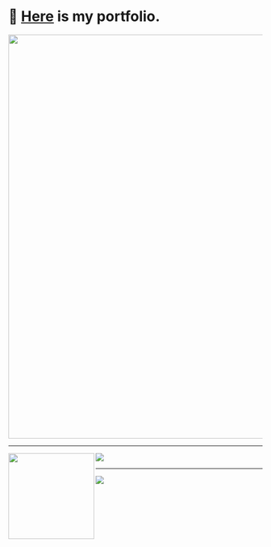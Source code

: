 # 🚀 [Here](https://tatsuyahasunuma0123.github.io/portfolio/) is my portfolio. 

<!--
**TatsuyaHasunuma0123/TatsuyaHasunuma0123** is a ✨ _special_ ✨ repository because its `README.md` (this file) appears on your GitHub profile.

Here are some ideas to get you started:

- 🔭 I’m currently working on ...
- 🌱 I’m currently learning ...
- 👯 I’m looking to collaborate on ...
- 🤔 I’m looking for help with ...
- 💬 Ask me about ...
- 📫 How to reach me: ...
- 😄 Pronouns: ...
- ⚡ Fun fact: ...
-->

<a href="https://github.com/ryo-ma/github-profile-trophy">
  <img width=800 src="https://github-profile-trophy.vercel.app/?username=TatsuyaHasunuma0123&column=9&no-frame=true"/>
</a>

---

<div>
  <img height="170" align="left" src="https://github-readme-stats.vercel.app/api?username=TatsuyaHasunuma0123&count_private=true&include_all_commits=true&show_icons=true" />
  <img src="https://github-readme-stats.vercel.app/api/top-langs/?username=TatsuyaHasunuma0123&layout=compact" />
</div>

---

<a href="https://github.com/TatsuyaHasunuma0123/github-readme-stats">
  <img src="https://github-profile-summary-cards.vercel.app/api/cards/profile-details?username=TatsuyaHasunuma0123" />
</a>
